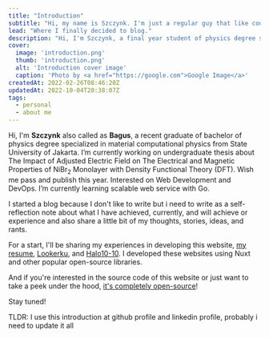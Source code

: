 ```yaml
---
title: "Introduction"
subtitle: "Hi, my name is Szczynk. I'm just a regular guy that like coding."
lead: "Where I finally decided to blog."
description: "Hi, I'm Szczynk, a final year student of physics degree specialized in material computational physics from State University of Jakarta. Currently working on bachelor thesis about the effect of external electric field on electrical and magnetic properties of NiBr2 monolayer based density functional theory (DFT)."
cover:
  image: 'introduction.png'
  thumb: 'introduction.png'
  alt: 'Introduction cover image'
  caption: 'Photo by <a href="https://google.com">Google Image</a>'
createdAt: 2022-02-26T08:46:20Z
updatedAt: 2022-10-04T20:38:07Z
tags:
  - personal
  - about me
---
```


Hi, I'm **Szczynk** also called as **Bagus**, a recent graduate of bachelor of physics degree specialized in material computational physics from State University of Jakarta. I’m currently working on undergraduate thesis about The Impact of Adjusted Electric Field on The Electrical and Magnetic Properties of NiBr<sub>2</sub> Monolayer with Density Functional Theory (DFT). Wish me pass and publish this year. Interested on Web Development and DevOps. I’m currently learning scalable web service with Go.

I started a blog because I don't like to write but i need to write as a self-reflection note about what I have achieved, currently, and will achieve or experience and also share a little bit of my thoughts, stories, ideas, and rants.

For a start, I'll be sharing my experiences in developing this website, [my resume](https://szczynk.github.io/resume/), [Lookerku](https://test.lookerku.com/), and [Halo10-10](https://www.halo10-io.com/). I developed these websites using Nuxt and other popular open-source libraries.

And if you're interested in the source code of this website or just want to take a peek under the hood, [it's completely open-source](https://github.com/szczynk/blog)!

Stay tuned!

TLDR: I use this introduction at github profile and linkedin profile, probably i need to update it all
